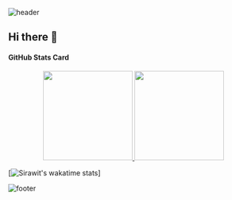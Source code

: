 ![header](https://capsule-render.vercel.app/api?type=Waving&color=timeGradient&height=200&section=header&text=Hello,%20My%20name%20is%20Sirawit%20B.&fontSize=40&animation=fadeIn&fontColor=ffff)
## Hi there 👋

#### GitHub Stats Card
<p align="center">
<a href="https://github.com/parametprame">
  <img height="180em" src="https://github-readme-stats.vercel.app/api?username=fourthedition&show_icons=true&theme=radical"/>
  <img height="180em" src="https://github-readme-stats.vercel.app/api/top-langs/?username=fourthedition&layout=compact&theme=radical"/>
</a>
</p>

[![Sirawit's wakatime stats](https://github-readme-stats.vercel.app/api/wakatime?username=fourthedition)]


![footer](https://capsule-render.vercel.app/api?type=soft&color=timeGradient&height=50&section=footer)


<!--
**fourthedition/fourthedition** is a ✨ _special_ ✨ repository because its `README.md` (this file) appears on your GitHub profile.

Here are some ideas to get you started:

- 🔭 I’m currently working on ...
- 🌱 I’m currently learning ...
- 👯 I’m looking to collaborate on ...
- 🤔 I’m looking for help with ...
- 💬 Ask me about ...
- 📫 How to reach me: ...
- 😄 Pronouns: ...
- ⚡ Fun fact: ...
-->


